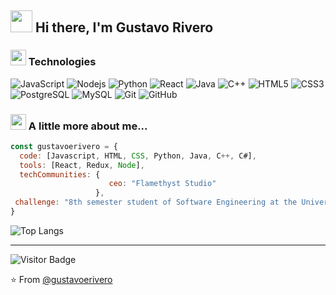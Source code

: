 <h2><img src="https://media.giphy.com/media/EzNwZBbRMFW01B4Cvu/giphy.gif" width="35"> Hi there, I'm Gustavo Rivero</h2>

<h3><img src="https://media.giphy.com/media/WFZvB7VIXBgiz3oDXE/giphy.gif" width="25"/> Technologies</h3>

![JavaScript](https://img.shields.io/badge/-JavaScript-black?style=flat-square&logo=javascript)
![Nodejs](https://img.shields.io/badge/-Nodejs-black?style=flat-square&logo=Node.js)
![Python](https://img.shields.io/badge/-Python-black?style=flat-square&logo=Python)
![React](https://img.shields.io/badge/-React-black?style=flat-square&logo=react)
![Java](https://img.shields.io/badge/-java-E34A86?style=flat-square&logo=java)
![C++](https://img.shields.io/badge/-C++-00599C?style=flat-square&logo=c)
![HTML5](https://img.shields.io/badge/-HTML5-E34F26?style=flat-square&logo=html5&logoColor=white)
![CSS3](https://img.shields.io/badge/-CSS3-1572B6?style=flat-square&logo=css3)
![PostgreSQL](https://img.shields.io/badge/-PostgreSQL-336791?style=flat-square&logo=postgresql)
![MySQL](https://img.shields.io/badge/-MySQL-black?style=flat-square&logo=mysql)
![Git](https://img.shields.io/badge/-Git-black?style=flat-square&logo=git)
![GitHub](https://img.shields.io/badge/-GitHub-181717?style=flat-square&logo=github)

<h3><img src="https://media.giphy.com/media/J5dm29T4xgwyEnUYYc/giphy.gif" width="25"/> A little more about me...</h3>

```javascript
const gustavoerivero = {
  code: [Javascript, HTML, CSS, Python, Java, C++, C#],
  tools: [React, Redux, Node],
  techCommunities: {
                      ceo: "Flamethyst Studio"
                   },
 challenge: "8th semester student of Software Engineering at the Universidad Centroccidental 'Lisandro Alvarado' (UCLA)"
}
```

![Top Langs](https://github-readme-stats.vercel.app/api/top-langs/?username=gustavoerivero&hide=TeX&layout=compact&theme=radical)

---

![Visitor Badge](https://visitor-badge.laobi.icu/badge?page_id=gustavoerivero.gustavoerivero)

⭐️ From [@gustavoerivero](https://github.com/gustavoerivero)
